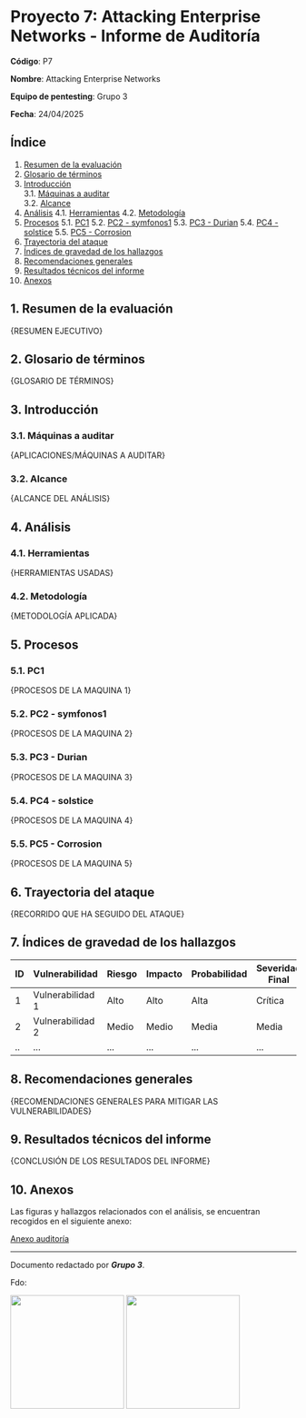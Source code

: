 # Proyecto 7: Attacking Enterprise Networks - Informe de Auditoría

**Código**: P7

**Nombre**: Attacking Enterprise Networks

**Equipo de pentesting**: Grupo 3

**Fecha**: 24/04/2025

## Índice

1. [Resumen de la evaluación](#1-resumen-de-la-evaluación)
2. [Glosario de términos](#2-glosario-de-términos)
3. [Introducción](#3-introducción)  
   3.1. [Máquinas a auditar](#31-máquinas-a-auditar)  
   3.2. [Alcance](#32-alcance)
4. [Análisis](#4-análisis)
   4.1. [Herramientas](#41-herramientas)
   4.2. [Metodología](#42-metodología)
5. [Procesos](#5-procesos)
   5.1. [PC1](#51-pc1)
   5.2. [PC2 - symfonos1](#52-pc2---symfonos1)
   5.3. [PC3 - Durian](#53-pc3---durian)
   5.4. [PC4 - solstice](#54-pc4---solstice)
   5.5. [PC5 - Corrosion](#55-pc5---corrosion)
6. [Trayectoria del ataque](#6-trayectoria-del-ataque)
7. [Índices de gravedad de los hallazgos](#7-índices-de-gravedad-de-los-hallazgos)
8. [Recomendaciones generales](#8-recomendaciones-generales)
9. [Resultados técnicos del informe](#9-resultados-técnicos-del-informe)
10. [Anexos](#10-anexos)

## 1. Resumen de la evaluación

{RESUMEN EJECUTIVO}

## 2. Glosario de términos

{GLOSARIO DE TÉRMINOS}

## 3. Introducción

### 3.1. Máquinas a auditar

{APLICACIONES/MÁQUINAS A AUDITAR}

### 3.2. Alcance

{ALCANCE DEL ANÁLISIS}

## 4. Análisis

### 4.1. Herramientas

{HERRAMIENTAS USADAS}

### 4.2. Metodología

{METODOLOGÍA APLICADA}

## 5. Procesos

### 5.1. PC1

{PROCESOS DE LA MAQUINA 1}

### 5.2. PC2 - symfonos1

{PROCESOS DE LA MAQUINA 2}

### 5.3. PC3 - Durian

{PROCESOS DE LA MAQUINA 3}

### 5.4. PC4 - solstice

{PROCESOS DE LA MAQUINA 4}

### 5.5. PC5 - Corrosion

{PROCESOS DE LA MAQUINA 5}

## 6. Trayectoria del ataque

{RECORRIDO QUE HA SEGUIDO DEL ATAQUE}

## 7. Índices de gravedad de los hallazgos

| ID  | Vulnerabilidad   | Riesgo | Impacto | Probabilidad | Severidad Final |
| --- | ---------------- | ------ | ------- | ------------ | --------------- |
| 1   | Vulnerabilidad 1 | Alto   | Alto    | Alta         | Crítica         |
| 2   | Vulnerabilidad 2 | Medio  | Medio   | Media        | Media           |
| ..  | ...              | ...    | ...     | ...          | ...             |

## 8. Recomendaciones generales

{RECOMENDACIONES GENERALES PARA MITIGAR LAS VULNERABILIDADES}

## 9. Resultados técnicos del informe

{CONCLUSIÓN DE LOS RESULTADOS DEL INFORME}

## 10. Anexos

Las figuras y hallazgos relacionados con el análisis, se encuentran recogidos en el siguiente anexo:

[Anexo auditoría](./AnexoAuditoria.md)

---

Documento redactado por **_Grupo 3_**.

Fdo:

<img src="./img/victorSignWhite.png" width="200">
<img src="./img/israelSignWhite.png" width="200">
